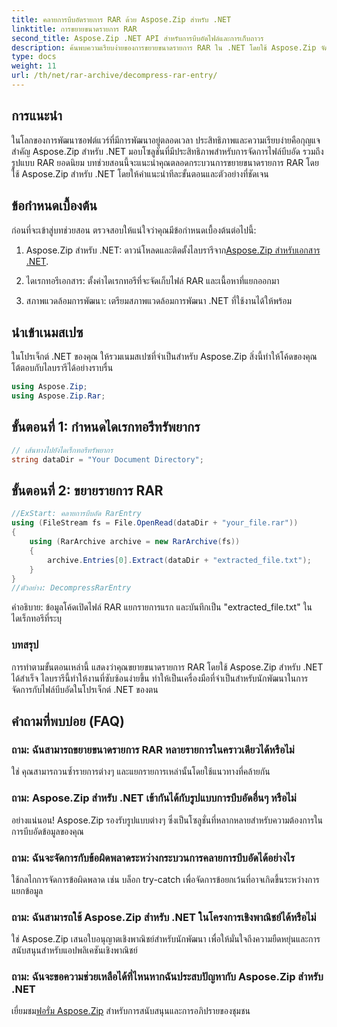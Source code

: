 ```yaml
---
title: คลายการบีบอัดรายการ RAR ด้วย Aspose.Zip สำหรับ .NET
linktitle: การขยายขนาดรายการ RAR
second_title: Aspose.Zip .NET API สำหรับการบีบอัดไฟล์และการเก็บถาวร
description: ค้นพบความเรียบง่ายของการขยายขนาดรายการ RAR ใน .NET โดยใช้ Aspose.Zip จัดการไฟล์บีบอัดได้อย่างง่ายดายด้วยไลบรารีอันทรงพลังนี้
type: docs
weight: 11
url: /th/net/rar-archive/decompress-rar-entry/
---
```


## การแนะนำ

ในโลกของการพัฒนาซอฟต์แวร์ที่มีการพัฒนาอยู่ตลอดเวลา ประสิทธิภาพและความเรียบง่ายคือกุญแจสำคัญ Aspose.Zip สำหรับ .NET มอบโซลูชันที่มีประสิทธิภาพสำหรับการจัดการไฟล์บีบอัด รวมถึงรูปแบบ RAR ยอดนิยม บทช่วยสอนนี้จะแนะนำคุณตลอดกระบวนการขยายขนาดรายการ RAR โดยใช้ Aspose.Zip สำหรับ .NET โดยให้คำแนะนำทีละขั้นตอนและตัวอย่างที่ชัดเจน

## ข้อกำหนดเบื้องต้น

ก่อนที่จะเข้าสู่บทช่วยสอน ตรวจสอบให้แน่ใจว่าคุณมีข้อกำหนดเบื้องต้นต่อไปนี้:

1.  Aspose.Zip สำหรับ .NET: ดาวน์โหลดและติดตั้งไลบรารีจาก[Aspose.Zip สำหรับเอกสาร .NET](https://reference.aspose.com/zip/net/).

2. ไดเรกทอรีเอกสาร: ตั้งค่าไดเรกทอรีที่จะจัดเก็บไฟล์ RAR และเนื้อหาที่แยกออกมา

3. สภาพแวดล้อมการพัฒนา: เตรียมสภาพแวดล้อมการพัฒนา .NET ที่ใช้งานได้ให้พร้อม

## นำเข้าเนมสเปซ

ในโปรเจ็กต์ .NET ของคุณ ให้รวมเนมสเปซที่จำเป็นสำหรับ Aspose.Zip สิ่งนี้ทำให้โค้ดของคุณโต้ตอบกับไลบรารีได้อย่างราบรื่น

```csharp
using Aspose.Zip;
using Aspose.Zip.Rar;
```

## ขั้นตอนที่ 1: กำหนดไดเรกทอรีทรัพยากร

```csharp
// เส้นทางไปยังไดเร็กทอรีทรัพยากร
string dataDir = "Your Document Directory";
```

## ขั้นตอนที่ 2: ขยายรายการ RAR

```csharp
//ExStart: คลายการบีบอัด RarEntry
using (FileStream fs = File.OpenRead(dataDir + "your_file.rar"))
{
    using (RarArchive archive = new RarArchive(fs))
    {
        archive.Entries[0].Extract(dataDir + "extracted_file.txt");
    }
}
//ตัวอย่าง: DecompressRarEntry
```

คำอธิบาย: ข้อมูลโค้ดเปิดไฟล์ RAR แยกรายการแรก และบันทึกเป็น "extracted_file.txt" ในไดเร็กทอรีที่ระบุ

### บทสรุป

การทำตามขั้นตอนเหล่านี้ แสดงว่าคุณขยายขนาดรายการ RAR โดยใช้ Aspose.Zip สำหรับ .NET ได้สำเร็จ ไลบรารีนี้ทำให้งานที่ซับซ้อนง่ายขึ้น ทำให้เป็นเครื่องมือที่จำเป็นสำหรับนักพัฒนาในการจัดการกับไฟล์บีบอัดในโปรเจ็กต์ .NET ของตน

## คำถามที่พบบ่อย (FAQ)

### ถาม: ฉันสามารถขยายขนาดรายการ RAR หลายรายการในคราวเดียวได้หรือไม่
ใช่ คุณสามารถวนซ้ำรายการต่างๆ และแยกรายการเหล่านั้นโดยใช้แนวทางที่คล้ายกัน

### ถาม: Aspose.Zip สำหรับ .NET เข้ากันได้กับรูปแบบการบีบอัดอื่นๆ หรือไม่
อย่างแน่นอน! Aspose.Zip รองรับรูปแบบต่างๆ ซึ่งเป็นโซลูชั่นที่หลากหลายสำหรับความต้องการในการบีบอัดข้อมูลของคุณ

### ถาม: ฉันจะจัดการกับข้อผิดพลาดระหว่างกระบวนการคลายการบีบอัดได้อย่างไร
ใช้กลไกการจัดการข้อผิดพลาด เช่น บล็อก try-catch เพื่อจัดการข้อยกเว้นที่อาจเกิดขึ้นระหว่างการแยกข้อมูล

### ถาม: ฉันสามารถใช้ Aspose.Zip สำหรับ .NET ในโครงการเชิงพาณิชย์ได้หรือไม่
ใช่ Aspose.Zip เสนอใบอนุญาตเชิงพาณิชย์สำหรับนักพัฒนา เพื่อให้มั่นใจถึงความยืดหยุ่นและการสนับสนุนสำหรับแอปพลิเคชันเชิงพาณิชย์

### ถาม: ฉันจะขอความช่วยเหลือได้ที่ไหนหากฉันประสบปัญหากับ Aspose.Zip สำหรับ .NET
 เยี่ยมชม[ฟอรั่ม Aspose.Zip](https://forum.aspose.com/c/zip/37) สำหรับการสนับสนุนและการอภิปรายของชุมชน